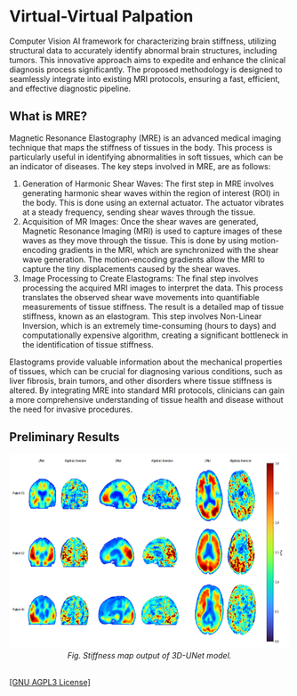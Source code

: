 <h1>Virtual-Virtual Palpation</h1>
<p>Computer Vision AI framework for characterizing brain stiffness, utilizing structural data to accurately identify abnormal brain structures, including tumors. This innovative approach aims to expedite and enhance the clinical diagnosis process significantly. The proposed methodology is designed to seamlessly integrate into existing MRI protocols, ensuring a fast, efficient, and effective diagnostic pipeline.</p>
<p><h2>What is MRE?</h2>
    Magnetic Resonance Elastography (MRE) is an advanced medical imaging technique that maps the stiffness of tissues in the body. This process is particularly useful in identifying abnormalities in soft tissues, which can be an indicator of diseases. The key steps involved in MRE, are as follows:

<ol>
<li>Generation of Harmonic Shear Waves: The first step in MRE involves generating harmonic shear waves within the region of interest (ROI) in the body. This is done using an external actuator. The actuator vibrates at a steady frequency, sending shear waves through the tissue.

<li>Acquisition of MR Images: Once the shear waves are generated, Magnetic Resonance Imaging (MRI) is used to capture images of these waves as they move through the tissue. This is done by using motion-encoding gradients in the MRI, which are synchronized with the shear wave generation. The motion-encoding gradients allow the MRI to capture the tiny displacements caused by the shear waves.

<li>Image Processing to Create Elastograms: The final step involves processing the acquired MRI images to interpret the data. This process translates the observed shear wave movements into quantifiable measurements of tissue stiffness. The result is a detailed map of tissue stiffness, known as an elastogram. This step involves Non-Linear Inversion, which is an extremely time-consuming (hours to days) and computationally expensive algorithm, creating a significant bottleneck in the identification of tissue stiffness.
</ol>
Elastograms provide valuable information about the mechanical properties of tissues, which can be crucial for diagnosing various conditions, such as liver fibrosis, brain tumors, and other disorders where tissue stiffness is altered. By integrating MRE into standard MRI protocols, clinicians can gain a more comprehensive understanding of tissue health and disease without the need for invasive procedures.
</p>

<h2>Preliminary Results</h2>
<p align="center">
    <img height="350" src="https://github.com/AgamChopra/virtual-virtual-palpation/blob/main/assets/unet_run1_1000eps_1e-4_12-04-2023/Screenshot from 2024-02-09 15-10-39.png">
    <br><i>Fig. Stiffness map output of 3D-UNet model.</i><br><br>
</p>

<p><a href="https://raw.githubusercontent.com/AgamChopra/virtual-virtual-palpation/main/LICENSE" target="blank">[GNU AGPL3 License]</a></p>

